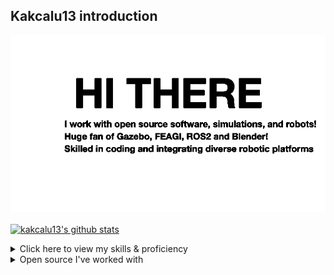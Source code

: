 ## Kakcalu13 introduction
![introduction](_static/introduction.gif)

<a href="https://github.com/anuraghazra/github-readme-stats"><img align="center" src="https://github-readme-stats.vercel.app/api?username=kakcalu13&show_icons=true&include_all_commits=true&hide_border=true" alt="kakcalu13's github stats" /></a>
<details>
<summary>Click here to view my skills & proficiency</summary>

### 💪 Proficient In:
- **Languages:** Python (Professional) • JavaScript (Intermediate) • Bash/CMD (Professional)
- **DevOps:** Docker (Professional) • Git/GitHub (Professional) • GitHub Actions (Advanced)
- **Game Dev:** Godot (Advanced)
- **Simulation model:** XML/SDF

### 🔧 Technologies I've Worked With:
- **Cloud:** Docker • GCloud • AWS • Azure • Kubernetes • Terraform
- **OS:** Linux/Ubuntu/Raspbian/Kali • Windows (XP-11) • macOS (Intel/Apple Silicon)
- **Simulation:** Gazebo • MuJoCo • Webots • Carla
- **Monitoring:** Grafana (API)

### 🤖 Hardware & Robotics:
- **Robots:** Robotic Arms • Drones • Industrial Automation • Toys
- **Boards:** Raspberry Pi • Arduino • Micro:bit
- **Sensors:** IMU • LiDAR • Camera • Microphone • Pressure • LED • EEG • Photoresistors • IR
- **Actuators:** Stepper/DC Motors • Servos (Plastic to Industrial) • Multiple ICs
- **Connectivity:** Ethernet • Network Communication • Multiple Remote Controls • Bluetooth

### 🌱 Currently Learning:
- **AI/ML:** LLM Development • Mizo STT/TTS
- **Mobile:** React • Android Studio • Swifty 
- **Systems:** Rust • Zig • Pony
- **Build:** CMake

### 📝 Worked Briefly:
Swift • Mac Apps • Snapdragon • Ruby

</details>

<details>
<summary>Open source I've worked with</summary>

### 🚀 FEAGI Connector Project
[![Repo Card](https://github-readme-stats.vercel.app/api/pin/?username=feagi&repo=feagi-connector&theme=default)](https://github.com/feagi/feagi-connector)

**My Impact:** 1,355 commits • 1.5M+ lines • Core package for FEAGI intergration in PIP package

![Contribution Proof](_static/1m_proof.png)

### 🚀 Gazebo issues
[![Repo Card](https://github-readme-stats.vercel.app/api/pin/?username=gazebosim&repo=gz-sim&theme=default)](https://github.com/gazebosim/gz-sim)

**My Impact:** Multiple issues to contribute to improve Gazebo
</details>

<!--
**Kakcalu13/Kakcalu13** is a ✨ _special_ ✨ repository because its `README.md` (this file) appears on your GitHub profile.

Here are some ideas to get you started:

- 🔭 I’m currently working on ...
- 🌱 I’m currently learning ...
- 👯 I’m looking to collaborate on ...
- 🤔 I’m looking for help with ...
- 💬 Ask me about ...
- 📫 How to reach me: ...
- 😄 Pronouns: ...
- ⚡ Fun fact: ...
-->
